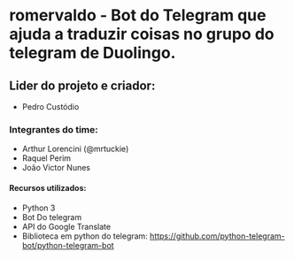 # romervaldo - Bot do Telegram que ajuda a traduzir coisas no grupo do telegram de Duolingo.
## Lider do projeto e criador:
* Pedro Custódio

### Integrantes do time:

* Arthur Lorencini (@mrtuckie)
* Raquel Perim
* João Victor Nunes

#### Recursos utilizados:

* Python 3
* Bot Do telegram
* API do Google Translate
* Biblioteca em python do telegram: https://github.com/python-telegram-bot/python-telegram-bot
